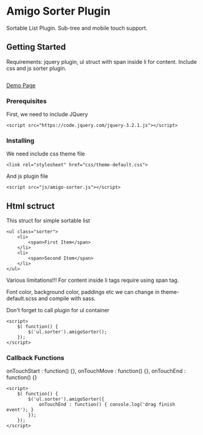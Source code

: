 # Amigo Sorter Plugin

Sortable List Plugin. Sub-tree and mobile touch support.

## Getting Started

Requirements: jquery plugin, ul struct with span inside li for content. Include css and js sorter plugin.

<img src="http://www.amigodev.com/demo/sorter/images/demo.jpg" alt="">

<a href="http://www.amigodev.com/demo/sorter/index_en.php" target="_blank">Demo Page</a>

### Prerequisites

First, we need to include JQuery

```
<script src="https://code.jquery.com/jquery-3.2.1.js"></script>
```

### Installing

We need include css theme file

```
<link rel="stylesheet" href="css/theme-default.css">
```

And js plugin file

```
<script src="js/amigo-sorter.js"></script>
```

## Html sctruct

This struct for simple sortable list

```
<ul class="sorter">
	<li>
		<span>First Item</span>
	</li>
	<li>
		<span>Second Item</span>
	</li>
</ul>
```

Various limitations!!!
For content inside li tags require using span tag.

Font color, background color, paddings etc we can change in theme-default.scss and compile with sass.

Don't forget to call plugin for ul container

```
<script>
	$( function() {
		$('ul.sorter').amigoSorter();
	});
</script>
```

### Callback Functions

onTouchStart : function() {},
onTouchMove : function() {},
onTouchEnd : function() {}

```
<script>
	$( function() {
		$('ul.sorter').amigoSorter({
			onTouchEnd : function() { console.log('drag finish event'); }
		});
	});
</script>
```

